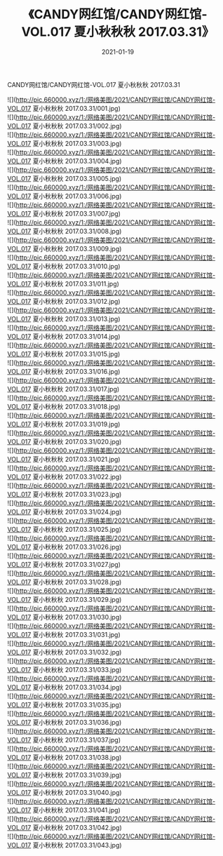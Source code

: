﻿---
layout: post
title:  《CANDY网红馆/CANDY网红馆-VOL.017 夏小秋秋秋 2017.03.31》
date:   2021-01-19
img: http://pic.660000.xyz/1:/网络美图/2021/CANDY网红馆/CANDY网红馆-VOL.017 夏小秋秋秋 2017.03.31/000.jpg
categories: [美女, 清纯, 唯美]
---

CANDY网红馆/CANDY网红馆-VOL.017 夏小秋秋秋 2017.03.31

 ![](http://pic.660000.xyz/1:/网络美图/2021/CANDY网红馆/CANDY网红馆-VOL.017 夏小秋秋秋 2017.03.31/001.jpg) <br>![](http://pic.660000.xyz/1:/网络美图/2021/CANDY网红馆/CANDY网红馆-VOL.017 夏小秋秋秋 2017.03.31/002.jpg) <br>![](http://pic.660000.xyz/1:/网络美图/2021/CANDY网红馆/CANDY网红馆-VOL.017 夏小秋秋秋 2017.03.31/003.jpg) <br>![](http://pic.660000.xyz/1:/网络美图/2021/CANDY网红馆/CANDY网红馆-VOL.017 夏小秋秋秋 2017.03.31/004.jpg) <br>![](http://pic.660000.xyz/1:/网络美图/2021/CANDY网红馆/CANDY网红馆-VOL.017 夏小秋秋秋 2017.03.31/005.jpg) <br>![](http://pic.660000.xyz/1:/网络美图/2021/CANDY网红馆/CANDY网红馆-VOL.017 夏小秋秋秋 2017.03.31/006.jpg) <br>![](http://pic.660000.xyz/1:/网络美图/2021/CANDY网红馆/CANDY网红馆-VOL.017 夏小秋秋秋 2017.03.31/007.jpg) <br>![](http://pic.660000.xyz/1:/网络美图/2021/CANDY网红馆/CANDY网红馆-VOL.017 夏小秋秋秋 2017.03.31/008.jpg) <br>![](http://pic.660000.xyz/1:/网络美图/2021/CANDY网红馆/CANDY网红馆-VOL.017 夏小秋秋秋 2017.03.31/009.jpg) <br>![](http://pic.660000.xyz/1:/网络美图/2021/CANDY网红馆/CANDY网红馆-VOL.017 夏小秋秋秋 2017.03.31/010.jpg) <br>![](http://pic.660000.xyz/1:/网络美图/2021/CANDY网红馆/CANDY网红馆-VOL.017 夏小秋秋秋 2017.03.31/011.jpg) <br>![](http://pic.660000.xyz/1:/网络美图/2021/CANDY网红馆/CANDY网红馆-VOL.017 夏小秋秋秋 2017.03.31/012.jpg) <br>![](http://pic.660000.xyz/1:/网络美图/2021/CANDY网红馆/CANDY网红馆-VOL.017 夏小秋秋秋 2017.03.31/013.jpg) <br>![](http://pic.660000.xyz/1:/网络美图/2021/CANDY网红馆/CANDY网红馆-VOL.017 夏小秋秋秋 2017.03.31/014.jpg) <br>![](http://pic.660000.xyz/1:/网络美图/2021/CANDY网红馆/CANDY网红馆-VOL.017 夏小秋秋秋 2017.03.31/015.jpg) <br>![](http://pic.660000.xyz/1:/网络美图/2021/CANDY网红馆/CANDY网红馆-VOL.017 夏小秋秋秋 2017.03.31/016.jpg) <br>![](http://pic.660000.xyz/1:/网络美图/2021/CANDY网红馆/CANDY网红馆-VOL.017 夏小秋秋秋 2017.03.31/017.jpg) <br>![](http://pic.660000.xyz/1:/网络美图/2021/CANDY网红馆/CANDY网红馆-VOL.017 夏小秋秋秋 2017.03.31/018.jpg) <br>![](http://pic.660000.xyz/1:/网络美图/2021/CANDY网红馆/CANDY网红馆-VOL.017 夏小秋秋秋 2017.03.31/019.jpg) <br>![](http://pic.660000.xyz/1:/网络美图/2021/CANDY网红馆/CANDY网红馆-VOL.017 夏小秋秋秋 2017.03.31/020.jpg) <br>![](http://pic.660000.xyz/1:/网络美图/2021/CANDY网红馆/CANDY网红馆-VOL.017 夏小秋秋秋 2017.03.31/021.jpg) <br>![](http://pic.660000.xyz/1:/网络美图/2021/CANDY网红馆/CANDY网红馆-VOL.017 夏小秋秋秋 2017.03.31/022.jpg) <br>![](http://pic.660000.xyz/1:/网络美图/2021/CANDY网红馆/CANDY网红馆-VOL.017 夏小秋秋秋 2017.03.31/023.jpg) <br>![](http://pic.660000.xyz/1:/网络美图/2021/CANDY网红馆/CANDY网红馆-VOL.017 夏小秋秋秋 2017.03.31/024.jpg) <br>![](http://pic.660000.xyz/1:/网络美图/2021/CANDY网红馆/CANDY网红馆-VOL.017 夏小秋秋秋 2017.03.31/025.jpg) <br>![](http://pic.660000.xyz/1:/网络美图/2021/CANDY网红馆/CANDY网红馆-VOL.017 夏小秋秋秋 2017.03.31/026.jpg) <br>![](http://pic.660000.xyz/1:/网络美图/2021/CANDY网红馆/CANDY网红馆-VOL.017 夏小秋秋秋 2017.03.31/027.jpg) <br>![](http://pic.660000.xyz/1:/网络美图/2021/CANDY网红馆/CANDY网红馆-VOL.017 夏小秋秋秋 2017.03.31/028.jpg) <br>![](http://pic.660000.xyz/1:/网络美图/2021/CANDY网红馆/CANDY网红馆-VOL.017 夏小秋秋秋 2017.03.31/029.jpg) <br>![](http://pic.660000.xyz/1:/网络美图/2021/CANDY网红馆/CANDY网红馆-VOL.017 夏小秋秋秋 2017.03.31/030.jpg) <br>![](http://pic.660000.xyz/1:/网络美图/2021/CANDY网红馆/CANDY网红馆-VOL.017 夏小秋秋秋 2017.03.31/031.jpg) <br>![](http://pic.660000.xyz/1:/网络美图/2021/CANDY网红馆/CANDY网红馆-VOL.017 夏小秋秋秋 2017.03.31/032.jpg) <br>![](http://pic.660000.xyz/1:/网络美图/2021/CANDY网红馆/CANDY网红馆-VOL.017 夏小秋秋秋 2017.03.31/033.jpg) <br>![](http://pic.660000.xyz/1:/网络美图/2021/CANDY网红馆/CANDY网红馆-VOL.017 夏小秋秋秋 2017.03.31/034.jpg) <br>![](http://pic.660000.xyz/1:/网络美图/2021/CANDY网红馆/CANDY网红馆-VOL.017 夏小秋秋秋 2017.03.31/035.jpg) <br>![](http://pic.660000.xyz/1:/网络美图/2021/CANDY网红馆/CANDY网红馆-VOL.017 夏小秋秋秋 2017.03.31/036.jpg) <br>![](http://pic.660000.xyz/1:/网络美图/2021/CANDY网红馆/CANDY网红馆-VOL.017 夏小秋秋秋 2017.03.31/037.jpg) <br>![](http://pic.660000.xyz/1:/网络美图/2021/CANDY网红馆/CANDY网红馆-VOL.017 夏小秋秋秋 2017.03.31/038.jpg) <br>![](http://pic.660000.xyz/1:/网络美图/2021/CANDY网红馆/CANDY网红馆-VOL.017 夏小秋秋秋 2017.03.31/039.jpg) <br>![](http://pic.660000.xyz/1:/网络美图/2021/CANDY网红馆/CANDY网红馆-VOL.017 夏小秋秋秋 2017.03.31/040.jpg) <br>![](http://pic.660000.xyz/1:/网络美图/2021/CANDY网红馆/CANDY网红馆-VOL.017 夏小秋秋秋 2017.03.31/041.jpg) <br>![](http://pic.660000.xyz/1:/网络美图/2021/CANDY网红馆/CANDY网红馆-VOL.017 夏小秋秋秋 2017.03.31/042.jpg) <br>![](http://pic.660000.xyz/1:/网络美图/2021/CANDY网红馆/CANDY网红馆-VOL.017 夏小秋秋秋 2017.03.31/043.jpg) <br>